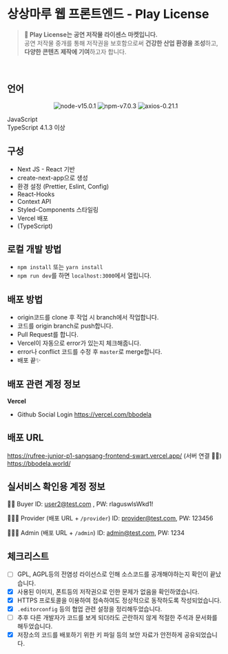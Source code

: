 <!--
웹 프론트엔드용 README 템플릿
-->

# 상상마루 웹 프론트엔드 - Play License 
<!-- 이 저장소가 어느 프로젝트의 어떤 역할을 하는 저장소인지 적어주세요 -->
<!--
ex)
비트코인은행 고객용 웹 프론트엔드 서버
-->

> **🎠️ Play License는 공연 저작물 라이센스 마켓입니다.** <br />
공연 저작물 중개를 통해 저작권을 보호함으로써 **건강한 산업 환경을 조성**하고, **다양한 콘텐츠 제작에 기여**하고자 합니다.

<br />

## 언어

<!-- 이 저장소의 코드의 언어와 그 버전, 패키지 매니저 정보를 적어주세요 -->
<!--
ex)
nodejs 12.12 이상
TypeScript 3.5 이상
yarn 1.19.1 이상
-->
<p align="center">
<img alt="node-v15.0.1" src="https://img.shields.io/badge/node-v15.0.1-3f72af" />
<img alt="npm-v7.0.3" src="https://img.shields.io/badge/npm-v7.0.3-aa96da" />
<img alt="axios-0.21.1" src="https://img.shields.io/badge/axios-0.21.1-green.svg" />
</p>

JavaScript<br/>
TypeScript 4.1.3 이상<br/>

## 구성

<!-- 이 저장소의 코드의 전체적인 구성을 적어주세요 -->
<!--
ex)
create-react-app으로 생성됨
React 기반의 소스
TypeScript를 사용했음.
-->
<!--
ex2)
nuxt.js으로 생성됨
Vue 기반의 소스
-->

- Next JS - React 기반
- create-next-app으로 생성
- 환경 설정 (Prettier, Eslint, Config)
- React-Hooks
- Context API
- Styled-Components 스타일링
- Vercel 배포
- (TypeScript)

## 로컬 개발 방법

<!-- 개발자가 해당 소스를 로컬에서 테스트하기 위해 필요한 절차를 적어주세요 -->
<!--
ex)
1. `yarn install`
2. `config.js` 파일을 로컬 환경에 맞게 수정해주세요.
3. `yarn start`를 하면 webpack-dev-server가 기동됩니다
-->

- `npm install` 또는 `yarn install`
- `npm run dev`를 하면 `localhost:3000`에서 열립니다.

## 배포 방법

- origin코드를 clone 후 작업 시 branch에서 작업합니다.
- 코드를 origin branch로 push합니다.
- Pull Request를 합니다.
- Vercel이 자동으로 error가 있는지 체크해줍니다.
- error나 conflict 코드를 수정 후 `master`로 merge합니다.
- 배포 끝✨️

<!-- 개발자가 이 소스를 실서비스에 적용하기 위해 필요한 절차를 적어주세요 -->
<!--
ex1)
1. `ssh ubuntu@aa.bbb.c.ddd` 로 서버에 접속합니다. (비밀번호: xxx)
2. `cd coinbank`
3. `git pull`
4. `yarn build`
5. `sudo systemctl restart nginx`
-->
<!--
ex2)
1. 로컬에서 `docker build --tag xxx/yyy:latest` 해주세요
2. 로컬에서 `docker push xxx/yyy:latest` 해주세요 (비밀번호: xxx)
3. `ssh ubuntu@aa.bbb.c.ddd` 로 서버에 접속합니다. (비밀번호: xxx)
4. `cd coinbank`
3. `docker pull xxx/yyy:latest`
4. `docker-compose up -d`
-->
<!--
ex3)
1. 로컬에서 `docker build --tag xxx/yyy:latest` 해주세요
2. 로컬에서 `docker push xxx/yyy:latest` 해주세요 (비밀번호: xxx)
3. AWS 콘솔에서 ECS로 들어갑니다
4. 새 revisions을 생성합니다
5. 만들어진 revision을 현재 서비스에 반영합니다. (문제 발생시 force deploy에 체크)
-->

## 배포 관련 계정 정보
**Vercel**

- Github Social Login
  https://vercel.com/bbodela

<!-- 배포에 관련해서 필요한 계정 정보를 적어주세요 -->
<!--
ex1)
cafe24
ID: coinbank11
PW: xxxxx
-->
<!--
ex2)
AWS
ID: coinbank11
PW: xxxxx
-->

## 배포 URL
https://rufree-junior-p1-sangsang-frontend-swart.vercel.app/ (서버 연결 🙆‍♂️️)
https://bbodela.world/

## 실서비스 확인용 계정 정보

<!-- 본 코드가 배포된 실서비스에서 장애가 있을 시 상황을 확인하기 위해서, 실서비스에 남아있는 테스트용 계정 정보를 적어주세요 -->
<!--
ex)
관리자계정
ID: admindev
PW: xxxxxxxx
-->
🙋🏻 Buyer
ID: user2@test.com , PW: rlaguswlsWkd1!

🧑🏻‍🎨 Provider (배포 URL + `/provider`)
ID: provider@test.com, PW: 123456

🧑🏻‍🔧 Admin (배포 URL + `/admin`)
ID: admin@test.com, PW: 1234

## 체크리스트

<!-- 아래 항목 중 확인이 완료된 부분은 `[x]`로 수정해주세요. -->

- [ ] GPL, AGPL등의 전염성 라이선스로 인해 소스코드를 공개해야하는지 확인이 끝났습니다.
- [x] 사용된 이미지, 폰트등의 저작권으로 인한 문제가 없음을 확인하였습니다.
- [x] HTTPS 프로토콜을 이용하여 접속하여도 정상적으로 동작하도록 작성되었습니다.
- [x] `.editorconfig` 등의 협업 관련 설정을 정리해두었습니다.
- [ ] 추후 다른 개발자가 코드를 보게 되더라도 곤란하지 않게 적절한 주석과 문서화를 해두었습니다.
- [x] 저장소의 코드를 배포하기 위한 키 파일 등의 보안 자료가 안전하게 공유되었습니다.
